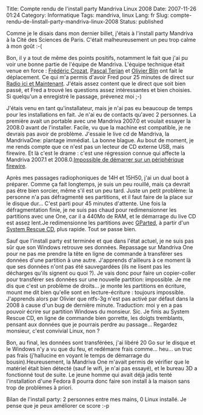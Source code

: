 Title: Compte rendu de l'install party Mandriva Linux 2008
Date: 2007-11-26 01:24
Category: Informatique
Tags: mandriva, linux
Lang: fr
Slug: compte-rendu-de-linstall-party-mandriva-linux-2008
Status: published

Comme je le disais dans mon dernier billet, j'étais à l'install party Mandriva
à la Cité des Sciences de Paris. C'était malheureusement un peu trop calme à
mon goût :-(

Bon, il y a tout de même des points positifs, notamment le fait que j'ai pu
voir une bonne partie de l'équipe de Mandriva. L'équipe technique était venue
en force : [Frédéric Crozat](http://twinpeaks.dyndns.org/blog/), [Pascal
Terjan](http://fasmz.org/%7Epterjan/) et [Olivier Blin](http://blino.org/) ont
fait le déplacement. Ce qui m'a permis d'avoir Fred pour 25 minutes de direct
sur [Radio ici et Maintenant](http://icietmaintenant.info/). J'étais assez
content que le direct que soit bien passé, et Fred a trouvé les questions assez
intéressantes et bien choisies. Si quelqu'un a enregistré le passage, prévenez
moi ;-)

J'étais venu en tant qu'installateur, mais je n'ai pas eu beaucoup de temps
pour les installations en fait. Je n'ai eu de contacts qu'avec 2 personnes. La
première avait un portable avec une Mandriva 2007.0 et voulait essayer la
2008.0 avant de l'installer. Facile, vu que la machine est compatible, je ne
devrais pas avoir de problème. J'essaie le live cd de Mandriva, la MandrivaOne:
plantage immédiat. La bonne blague. Au bout de moment, je me rends compte que
ce n'est pas un lecteur de CD externe USB, mais firewire. Et là c'est le drame
: c'est une régression connue qui affecte la Mandriva 2007.1 et
2008.0.[Impossible de démarrer sur un périphérique
firewire](http://qa.mandriva.com/show_bug.cgi?id=31356).

Après mes passages radiophoniques de 14H et 15H50, j'ai un dual boot à
préparer. Comme ça fait longtemps, je suis un peu rouillé, mais ça devrait pas
être bien sorcier, même s'il est un peu tard. Juste un petit problème: la
personne n'a pas défragmenté ses partitions, et il faut faire de la place sur
le disque dur... C'est parti pour 45 minutes d'attente. Une fois la
défragmentation finie, je ne suis pas chaud pour redimensionner les partitions
avec une One, car il a 440Mo de RAM, et le démarrage du live CD est assez
lent.Je redimensionne les partitions avec
[GParted](http://gparted.sourceforge.net/), à partir d'un [System Rescue
CD](http://www.sysresccd.org/Page_Principale), plus rapide. Tout se passe bien.

Sauf que l'install party est terminée et que dans l'état actuel, je ne suis pas
sûr que son Windows retrouve ses données. Repassage sur Mandriva One pour ne
pas me prendre la tête en ligne de commande à transférer ses données d'une
partition à une autre. J'apprends d'ailleurs à ce moment là que ses données
n'ont pas été sauvegardées (ils ne lisent pas les décharges qu'ils signent ou
quoi ?). Je vais donc pour faire un copier-coller pour transférer ses données
sur une nouvelle partition: impossible. Je me dis que c'est un problème de
droits... je monte les partitions en écriture, mount me dit bien qu'elle sont
en lecture-écriture : toujours impossible. J'apprends alors par Olivier que
ntfs-3g n'est pas activé par défaut dans la 2008 à cause d'un bug de dernière
minute. Traduction: moi y en a pas pouvoir écrire sur partition Windows du
monsieur. Sic. Je finis au System Rescue CD, en ligne de commande bien
gorrette, les doigts tremblants, pensant aux données que je pourrais perdre au
passage... Regardez monsieur, c'est convivial Linux, non ?

Bon, au final, les données sont transférées, j'ai libéré 20 Go sur le disque et
le Windows n'y a vu que du feu, et redémarre frais comme... heu... un truc pas
frais (j'hallucine en voyant le temps de démarrage du bousin).Heureusement, la
Mandriva One m'avait permis de vérifier que le matériel était bien détecté
(sauf le wifi, je n'ai pas essayé), et le bureau 3D a fonctionné tout de suite.
Le jeune homme qui avait déjà jadis tenté l'installation d'une Fedora 8 pourra
donc faire son install à la maison sans trop de problèmes à priori.

Bilan de l'install party: 2 personnes entre mes mains, 0 Linux installé. Je
pense que je peux améliorer ce score :-p
